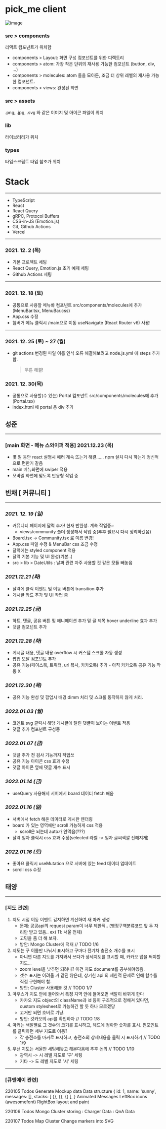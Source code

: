 # pick_me client
![image](https://user-images.githubusercontent.com/58977834/146023520-762d61ff-fb87-4715-8597-93f31110e05e.png)

### src > components
리액트 컴포넌트가 위치함
- components > Layout: 화면 구성 컴포넌트를 위한 디렉토리
- components > atom: 가장 작은 단위의 재사용 가능한 컴포넌트 (button, div, ...)
- components > molecules: atom 들을 모아둔, 조금 더 상위 레벨의 재사용 가능한 컴포넌트.
- components > views: 완성된 화면

### src > assets
.png, .jpg, .svg 와 같은 이미지 및 아이콘 파일이 위치

### lib
라이브러리가 위치

### types
타입스크립트 타입 참조가 위치

# Stack
---
- TypeScript
- React
- React Query
- gRPC, Protocol Buffers
- CSS-in-JS (Emotion.js)
- Git, Github Actions
- Vercel
---

### 2021. 12. 2 (목)
- 기본 프로젝트 세팅
- React Query, Emotion.js 초기 예제 세팅
- Github Actions 세팅
---

### 2021. 12. 18 (토)
- 공통으로 사용할 메뉴바 컴포넌트 src/components/molecules에 추가(MenuBar.tsx, MenuBar.css)
- App.css 수정
- 햄버거 메뉴 클릭시 /main으로 이동 useNavigate (React Router v6) 사용!
---

### 2021. 12. 25 (토) ~ 27 (월)
- git actions 변경된 파일 이름 인식 오류 해결해보려고 node.js.yml 에 steps 추가함.
  > 무튼 해결!

### 2021. 12. 30(목)
- 공통으로 사용할(수 있는) Portal 컴포넌트 src/components/molecules에 추가(Portal.tsx)
- index.html 에 portal 용 div 추가

## 성준
---
### [main 화면 - 메뉴 스와이퍼 적용] 2021.12.23 (목)
- 몇 일 동안 react 실행시 에러 계속 뜨는거 해결...... npm 설치 다시 하는게 정신적으로 편한거 같음
- main 메뉴화면에 swiper 적용
- 모바일 화면에 맞도록 반응형 작업 중

## 빈채 [ 커뮤니티 ]
---
### _2021. 12. 19 (일)_
- 커뮤니티 페이지에 달력 추가! 현재 반완성. 계속 작업중~
  - views/community 폴더 생성해서 작업 중(추후 필요시 다시 정리하겠음)
- Board.tsx -> Community.tsx 로 이름 변경!
- App.css 파일 수정 & MenuBar css 조금 수정
- 달력에는 styled component 적용
- 달력 기본 기능 및 UI 완성(기본..) 
- src > lib > DateUtils : 날짜 관련 자주 사용할 것 같은 모듈 빼놓음

### _2021.12.21 (화)_
- 달력에 클릭 이벤트 및 이동 버튼에 transition 추가
- 게시글 카드 추가 및 UI 작업 중

### _2021.12.25 (금)_ 
- 하트, 댓글, 공유 버튼 및 애니메이션 추가 밑 글 제목 hover underline 효과 추가
- 댓글 컴포넌트 추가

### _2021.12.28 (화)_
- 게시글 내용, 댓글 내용 overflow 시 커스텀 스크롤 자동 생성
- 팝업 모달 컴포넌트 추가
- 공유 기능(페이스북, 트위터, url 복사, 카카오톡) 추가 - 아직 카카오톡 공유 기능 작동 X

### _2021.12.30 (목)_
- 공유 기능 완성 및 팝업시 배경 dimm 처리 및 스크롤 동작하지 않게 처리. 

### _2022.01.03 (월)_
- 코멘트 svg 클릭시 해당 게시글에 달린 댓글이 보이는 이벤트 적용
- 댓글 추가 컴포넌트 구성중

### _2022.01.07 (금)_
- 댓글 추가 전 검사 기능까지 작업쓰
- 공유 기능 아이콘 css 효과 수정
- 댓글 아이콘 옆에 댓글 개수 표시

### _2022.01.14 (금)_
- useQuery 사용해서 서버에서 board 데이터 fetch 해옴

### _2022.01.16 (일)_
- 서버에서 fetch 해온 데이터로 게시판 렌더링
- board 가 있는 영역에만 scroll 가능하게 css 적용
    - scroll은 되는데 auto가 안먹음(???)
- 달력 일자 클릭시 css 효과 수정(selected 라벨 -> 일자 글씨색깔 진해지게)

### _2022.01.16 (토)_
- 좋아요 클릭시 useMutation 으로 서버에 있는 feed 데이터 업데이트
- scroll css 수정

## 태양
---
### [지도 관련]

1. 지도 시점 이동 이벤트 감지하면 계산하여 새 마커 생성
    - 문제: 공공api의 request param이 너무 제한적.. (행정구역분류코드 앞 두 자리만 받고 있음.. ex) 11: 서울 전체)
    - 고민을 좀 더 해 보자.
    - 방안: Mongo Cluster에 적재 // TODO 1/6
2. 지도는 구 이름만 나눠서 표시하고 구마다 전기차 충전소 개수를 표시
    - 아니면 다른 지도를 가져와서 쓰다가 상세지도를 표시할 때, 카카오 맵을 써야할지도...
    - zoom level을 낮추면 되려나? 이건 지도 document를 공부해야겠음.
    - 갯수 표시는 어려울 거 같진 않은데, 상기한 api 의 제한적 문제로 인해 함수를 직접 구현해야 함.
    - 방안: Cluster 사용해볼 것 // TODO 1/7
3. 마우스가 지도 안에 들어와서 특정 지역 안에 들어오면 색깔이 바뀌게 한다
    - 카카오 지도 object의 className과 id 등이 구조적으로 정해져 있다면, custom stylesheet로 가능하긴 할 듯 하나 모르겠당
    - 고거만 되면 호버로 기냥.
    - 방안: 갓카오의 api를 확인하자 // TODO 1/8
4. 마커는 색깔별로 그 갯수의 크기를 표시하고, 헤드에 정확한 숫자를 표시. 핀포인트를 클릭하면 세부 지도로 이동?
    - 각 충전소를 마커로 표시하고, 충전소의 상세내용을 클릭 시 표시하기 // TODO 1/9
5. 우선 지도는 서울만 세팅해놓고 해본다음에 추후 논의 // TODO 1/10
    - 광역시 -> 시 레벨 지도로 '구' 세팅
    - 기타 -> 도 레벨 지도로 '시' 세팅
---
### [큐엔에이 관련]

220105 Todos
Generate Mockup data
Data structure { id: 1, name: 'sunny', messages: [], stacks: [ {}, {}, {} ], }
Animated Messages
LeftBox icons (awesomefont)
RightBox layout and paint

220106 Todos
Mongo Cluster storing
: Charger Data
: QnA Data

220107 Todos
Map Cluster
Change markers into SVG

